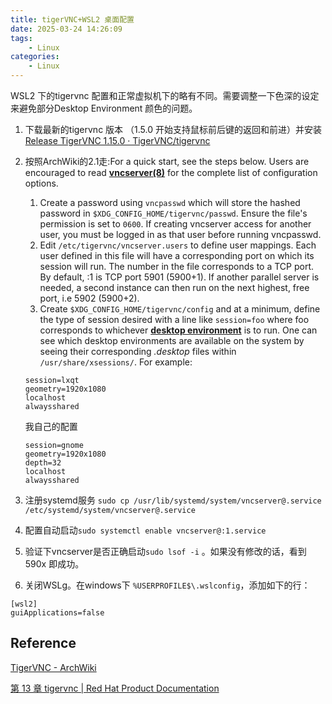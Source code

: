 ```yaml
---
title: tigerVNC+WSL2 桌面配置
date: 2025-03-24 14:26:09
tags:
    - Linux
categories:
    - Linux 
---
```


WSL2 下的tigervnc 配置和正常虚拟机下的略有不同。需要调整一下色深的设定来避免部分Desktop Environment 颜色的问题。

1.  下载最新的tigervnc 版本 （1.5.0 开始支持鼠标前后键的返回和前进）并安装[Release TigerVNC 1.15.0 · TigerVNC/tigervnc](https://github.com/TigerVNC/tigervnc/releases/tag/v1.15.0)
2.  按照ArchWiki的2.1走:For a quick start, see the steps below. Users are encouraged to read [**vncserver(8)**](https://man.archlinux.org/man/vncserver.8) for the complete list of configuration options.
    
    1.  Create a password using `vncpasswd` which will store the hashed password in `$XDG_CONFIG_HOME/tigervnc/passwd`. Ensure the file's permission is set to `0600`. If creating vncserver access for another user, you must be logged in as that user before running vncpasswd.
    2.  Edit `/etc/tigervnc/vncserver.users` to define user mappings. Each user defined in this file will have a corresponding port on which its session will run. The number in the file corresponds to a TCP port. By default, :1 is TCP port 5901 (5900+1). If another parallel server is needed, a second instance can then run on the next highest, free port, i.e 5902 (5900+2).
    3.  Create `$XDG_CONFIG_HOME/tigervnc/config` and at a minimum, define the type of session desired with a line like `session=foo` where foo corresponds to whichever [**desktop environment**](https://wiki.archlinux.org/title/Desktop_environment) is to run. One can see which desktop environments are available on the system by seeing their corresponding _.desktop_ files within `/usr/share/xsessions/`. For example:
    
    ```
    session=lxqt
    geometry=1920x1080
    localhost
    alwaysshared
    ```
    
      
    我自己的配置
    
    ```
    session=gnome
    geometry=1920x1080
    depth=32
    localhost
    alwaysshared
    ```
    
3.  注册systemd服务 `sudo cp /usr/lib/systemd/system/vncserver@.service /etc/systemd/system/vncserver@.service`
4.  配置自动启动`sudo systemctl enable vncserver@:1.service`
5.  验证下vncserver是否正确启动`sudo lsof -i` 。如果没有修改的话，看到590x 即成功。
6. 关闭WSLg。在windows下 `%USERPROFILE$\.wslconfig`，添加如下的行：
```
[wsl2]
guiApplications=false
```
## Reference

[TigerVNC - ArchWiki](https://wiki.archlinux.org/title/TigerVNC)

[第 13 章 tigervnc | Red Hat Product Documentation](https://docs.redhat.com/zh-cn/documentation/red_hat_enterprise_linux/7/html/system_administrators_guide/ch-tigervnc#sec-configuring-vncserver-2users)